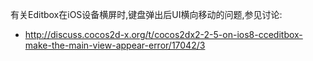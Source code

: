 有关Editbox在iOS设备横屏时,键盘弹出后UI横向移动的问题,参见讨论:

- <http://discuss.cocos2d-x.org/t/cocos2dx2-2-5-on-ios8-cceditbox-make-the-main-view-appear-error/17042/3>
